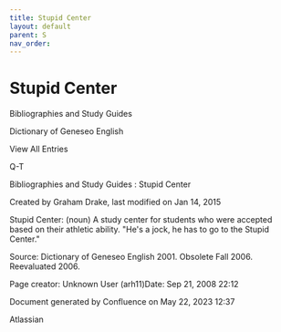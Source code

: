 ```yaml
---
title: Stupid Center
layout: default
parent: S
nav_order:
---
```


# Stupid Center

Bibliographies and Study Guides

Dictionary of Geneseo English

View All Entries

Q-T

Bibliographies and Study Guides : Stupid Center

Created by  Graham Drake, last modified on Jan 14, 2015

Stupid Center: (noun) A study center for students who were accepted based on their athletic ability.  &quot;He's a jock, he has to go to the Stupid Center.&quot;

Source: Dictionary of Geneseo English 2001. Obsolete Fall 2006. Reevaluated 2006.

Page creator: Unknown User (arh11)Date: Sep 21, 2008 22:12  

Document generated by Confluence on May 22, 2023 12:37

Atlassian
